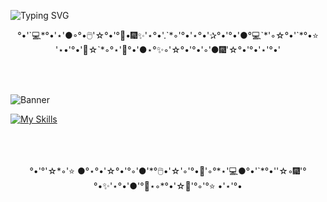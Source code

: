  ![Typing SVG](https://readme-typing-svg.herokuapp.com/?color=d6affa&size=30&left=true&vCenter=true&width=1000&lines=Hi,+I'm+Alexandra;Software+Developer)
 
<p style="text-align:center;">
°•'`💻*°•'⋆'●◦°•🖱️'☆°•'°💜•🎆✨'⋆°•'.`*◦'°•'⋆°•'✰°•'°•'●°💻`*'◦☆°•'`*°•⭐ '⋆•'°•'💐☆`*◦°⋆'💜°•'●⋆°✨◦'☆°•'°•'◦'●🎆'☆°•'°•'⋆'°•'<br>
</p>
<br>
<br>

![Banner](https://img.shields.io/badge/Technologies-d6affa?style=flat)

<div align="left">
  <a href="https://skillicons.dev">
    <img src="https://skillicons.dev/icons?i=html,css,php,laravel,mysql,git,ps,pr" alt="My Skills" />
  </a>
</div>

<br>
<br>
<br>
<p style="text-align:center;">
°•'°'☆*◦'⭐ ●°⋆°•'☆°•'°◦'●'*°🖱️•'☆'◦'°•💜'◦°*⋆'💻●°•'`*°•''☆◦🎆'°°•✨'⋆°•'●'°💜⋆◦*°•'☆💐'°◦'°⭐ •'⋆'°•
</p>
